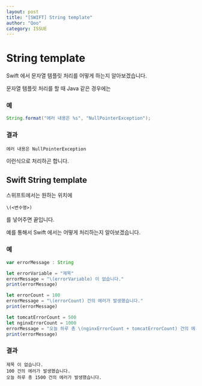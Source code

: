 ```yaml
---
layout: post
title: "[SWIFT] String template"
author: "Qoo"
category: ISSUE
---
```


# String template
Swift 에서 문자열 템플릿 처리를 어떻게 하는지 알아보겠습니다.

문자열 템플릿 처리를 할 때 Java 같은 경우에는
### 예 
```java
String.format("에러 내용은 %s", "NullPointerException");
```
### 결과
```text
에러 내용은 NullPointerException
```
이런식으로 처리하곤 합니다.

## Swift String template
스위프트에서는 원하는 위치에 
```
\(<변수명>)
```
를 넣어주면 끝입니다.

예를 통해서 Swift 에서는 어떻게 처리하는지 알아보겠습니다.

### 예
```javascript
var errorMessage : String

let errorVariable = "제목"
errorMessage = "\(errorVariable) 이 없습니다."
print(errorMessage)

let errorCount = 100
errorMessage = "\(errorCount) 건의 에러가 발생했습니다."
print(errorMessage)

let tomcatErrorCount = 500
let nginxErrorCount = 1000
errorMessage = "오늘 하루 총 \(nginxErrorCount + tomcatErrorCount) 건의 에러가 발생했습니다."
print(errorMessage)

```

### 결과
```text
제목 이 없습니다.
100 건의 에러가 발생했습니다.
오늘 하루 총 1500 건의 에러가 발생했습니다.
```

